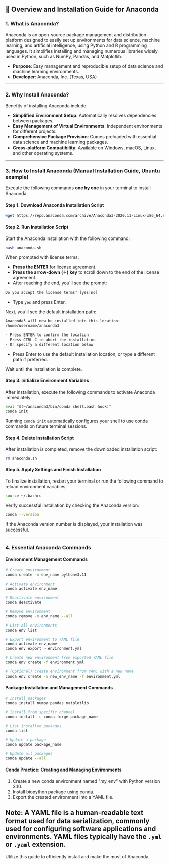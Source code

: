 ## 📌 Overview and Installation Guide for Anaconda

### 1. What is Anaconda?

Anaconda is an open-source package management and distribution platform designed to easily set up environments for data science, machine learning, and artificial intelligence, using Python and R programming languages. It simplifies installing and managing numerous libraries widely used in Python, such as NumPy, Pandas, and Matplotlib.

- **Purpose**: Easy management and reproducible setup of data science and machine learning environments.
- **Developer**: Anaconda, Inc. (Texas, USA)

---

### 2. Why Install Anaconda?

Benefits of installing Anaconda include:

- **Simplified Environment Setup**: Automatically resolves dependencies between packages.
- **Easy Management of Virtual Environments**: Independent environments for different projects.
- **Comprehensive Package Provision**: Comes preloaded with essential data science and machine learning packages.
- **Cross-platform Compatibility**: Available on Windows, macOS, Linux, and other operating systems.

---

### 3. How to Install Anaconda (Manual Installation Guide, Ubuntu example)

Execute the following commands **one by one** in your terminal to install Anaconda.

#### Step 1. Download Anaconda Installation Script

```bash
wget https://repo.anaconda.com/archive/Anaconda3-2020.11-Linux-x86_64.sh -O anaconda.sh
```

#### Step 2. Run Installation Script

Start the Anaconda installation with the following command:

```bash
bash anaconda.sh
```

When prompted with license terms:

- **Press the ENTER** for license agreement.
- **Press the arrow-down (↓) key** to scroll down to the end of the license agreement.
- After reaching the end, you'll see the prompt:

```bash
Do you accept the license terms? [yes|no]
```

- Type `yes` and press Enter.

Next, you'll see the default installation path:

```bash
Anaconda3 will now be installed into this location:
/home/username/anaconda3

- Press ENTER to confirm the location
- Press CTRL-C to abort the installation
- Or specify a different location below
```

- Press Enter to use the default installation location, or type a different path if preferred.

Wait until the installation is complete.

#### Step 3. Initialize Environment Variables

After installation, execute the following commands to activate Anaconda immediately:

```bash
eval "$(~/anaconda3/bin/conda shell.bash hook)"
conda init
```

Running `conda init` automatically configures your shell to use conda commands on future terminal sessions.

#### Step 4. Delete Installation Script

After installation is completed, remove the downloaded installation script:

```bash
rm anaconda.sh
```

#### Step 5. Apply Settings and Finish Installation

To finalize installation, restart your terminal or run the following command to reload environment variables:

```bash
source ~/.bashrc
```

Verify successful installation by checking the Anaconda version:

```bash
conda --version
```

If the Anaconda version number is displayed, your installation was successful.

---

### 4. Essential Anaconda Commands

#### Environment Management Commands

```bash
# Create environment
conda create -n env_name python=3.11

# Activate environment
conda activate env_name

# Deactivate environment
conda deactivate

# Remove environment
conda remove -n env_name --all

# List all environments
conda env list

# Export environment to YAML file
conda activate env_name
conda env export > environment.yml

# Create new environment from exported YAML file
conda env create -f environment.yml

# (Optional) Create environment from YAML with a new name
conda env create -n new_env_name -f environment.yml
```

#### Package Installation and Management Commands

```bash
# Install packages
conda install numpy pandas matplotlib

# Install from specific channel
conda install -c conda-forge package_name

# List installed packages
conda list

# Update a package
conda update package_name

# Update all packages
conda update --all
```

#### Conda Practice: Creating and Managing Environments

1. Create a new conda environment named "my_env" with Python version 3.10.
2. Install biopython package using conda.
3. Export the created environment into a YAML file.

Note: A YAML file is a human-readable text format used for data serialization, commonly used for configuring software applications and environments. YAML files typically have the `.yml` or `.yaml` extension.
---

Utilize this guide to efficiently install and make the most of Anaconda.

